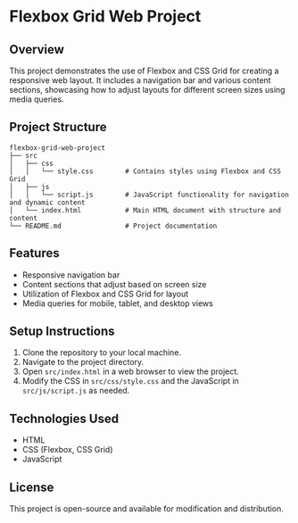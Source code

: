 # Flexbox Grid Web Project

## Overview
This project demonstrates the use of Flexbox and CSS Grid for creating a responsive web layout. It includes a navigation bar and various content sections, showcasing how to adjust layouts for different screen sizes using media queries.

## Project Structure
```
flexbox-grid-web-project
├── src
│   ├── css
│   │   └── style.css        # Contains styles using Flexbox and CSS Grid
│   ├── js
│   │   └── script.js        # JavaScript functionality for navigation and dynamic content
│   └── index.html           # Main HTML document with structure and content
└── README.md                # Project documentation
```

## Features
- Responsive navigation bar
- Content sections that adjust based on screen size
- Utilization of Flexbox and CSS Grid for layout
- Media queries for mobile, tablet, and desktop views

## Setup Instructions
1. Clone the repository to your local machine.
2. Navigate to the project directory.
3. Open `src/index.html` in a web browser to view the project.
4. Modify the CSS in `src/css/style.css` and the JavaScript in `src/js/script.js` as needed.

## Technologies Used
- HTML
- CSS (Flexbox, CSS Grid)
- JavaScript

## License
This project is open-source and available for modification and distribution.